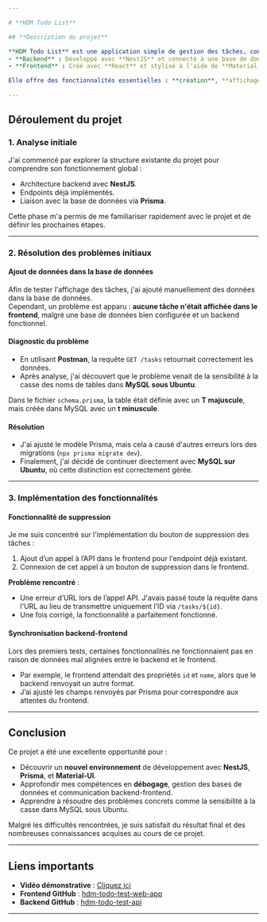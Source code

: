 ```yaml
---

# **HDM Todo List**  

## **Description du projet**  

**HDM Todo List** est une application simple de gestion des tâches, construite avec une architecture moderne :  
- **Backend** : Développé avec **NestJS** et connecté à une base de données via **Prisma**.  
- **Frontend** : Créé avec **React** et stylisé à l'aide de **Material-UI**.  

Elle offre des fonctionnalités essentielles : **création**, **affichage**, **modification** et **suppression** de tâches.  

---
```


## **Déroulement du projet**  

### **1. Analyse initiale**  
J'ai commencé par explorer la structure existante du projet pour comprendre son fonctionnement global :  
- Architecture backend avec **NestJS**.  
- Endpoints déjà implémentés.  
- Liaison avec la base de données via **Prisma**.  

Cette phase m'a permis de me familiariser rapidement avec le projet et de définir les prochaines étapes.  

---

### **2. Résolution des problèmes initiaux**  

#### **Ajout de données dans la base de données**  
Afin de tester l'affichage des tâches, j'ai ajouté manuellement des données dans la base de données.  
Cependant, un problème est apparu : **aucune tâche n'était affichée dans le frontend**, malgré une base de données bien configurée et un backend fonctionnel.  

#### **Diagnostic du problème**  
- En utilisant **Postman**, la requête `GET /tasks` retournait correctement les données.  
- Après analyse, j'ai découvert que le problème venait de la sensibilité à la casse des noms de tables dans **MySQL sous Ubuntu**.  

Dans le fichier `schema.prisma`, la table était définie avec un **T majuscule**, mais créée dans MySQL avec un **t minuscule**.  

#### **Résolution**  
- J'ai ajusté le modèle Prisma, mais cela a causé d'autres erreurs lors des migrations (`npx prisma migrate dev`).  
- Finalement, j'ai décidé de continuer directement avec **MySQL sur Ubuntu**, où cette distinction est correctement gérée.  

---

### **3. Implémentation des fonctionnalités**  

#### **Fonctionnalité de suppression**  
Je me suis concentré sur l'implémentation du bouton de suppression des tâches :  
1. Ajout d’un appel à l’API dans le frontend pour l'endpoint déjà existant.  
2. Connexion de cet appel à un bouton de suppression dans le frontend.  

**Problème rencontré** :  
- Une erreur d’URL lors de l’appel API. J'avais passé toute la requête dans l'URL au lieu de transmettre uniquement l’ID via `/tasks/${id}`.  
- Une fois corrigé, la fonctionnalité a parfaitement fonctionné.  

#### **Synchronisation backend-frontend**  
Lors des premiers tests, certaines fonctionnalités ne fonctionnaient pas en raison de données mal alignées entre le backend et le frontend.  
- Par exemple, le frontend attendait des propriétés `id` et `name`, alors que le backend renvoyait un autre format.  
- J’ai ajusté les champs renvoyés par Prisma pour correspondre aux attentes du frontend.  

---

## **Conclusion**  

Ce projet a été une excellente opportunité pour :  
- Découvrir un **nouvel environnement** de développement avec **NestJS**, **Prisma**, et **Material-UI**.  
- Approfondir mes compétences en **débogage**, gestion des bases de données et communication backend-frontend.  
- Apprendre à résoudre des problèmes concrets comme la sensibilité à la casse dans MySQL sous Ubuntu.  

Malgré les difficultés rencontrées, je suis satisfait du résultat final et des nombreuses connaissances acquises au cours de ce projet.  

---

## **Liens importants**  

- **Vidéo démonstrative** : [Cliquez ici](https://drive.google.com/file/d/15HvUHo-r8PhIz88bmpM-wOXLzyWRuQEo/view?usp=sharing)  
- **Frontend GitHub** : [hdm-todo-test-web-app](https://github.com/Wxrldd/hdm-todo-test-web-app)  
- **Backend GitHub** : [hdm-todo-test-api](https://github.com/Wxrldd/hdm-todo-test-api)  

--- 
